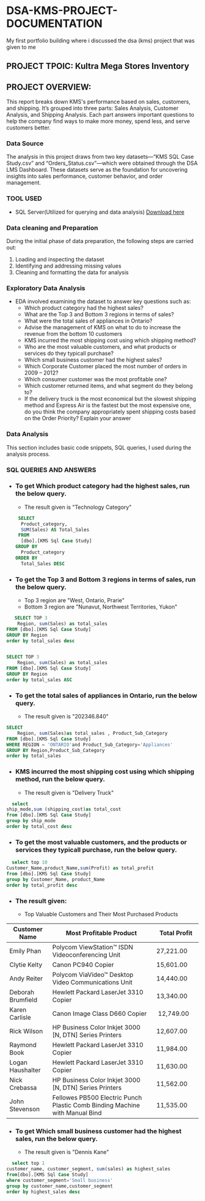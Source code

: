 # DSA-KMS-PROJECT-DOCUMENTATION
My first portfolio building where i discussed the dsa (kms) project that was given to me

## PROJECT TPOIC: Kultra Mega Stores Inventory

## PROJECT OVERVIEW:
This report breaks down KMS's performance based on sales, customers, and shipping. It’s grouped into three parts: Sales Analysis, Customer Analysis, and Shipping Analysis. Each part answers important questions to help the company find ways to make more money, spend less, and serve customers better.

### Data Source
The analysis in this project draws from two key datasets—“KMS SQL Case Study.csv” and “Orders_Status.csv”—which were obtained through the DSA LMS Dashboard. These datasets serve as the foundation for uncovering insights into sales performance, customer behavior, and order management.

### TOOL USED
- SQL Server(Utilized for querying and data analysis) [Download here](https://www.microsoft.com/en-us/sql-server/sql-server-downloads)

### Data cleaning and Preparation
During the initial phase of data preparation, the following steps are carried out:  
1. Loading and inspecting the dataset  
2. Identifying and addressing missing values  
3. Cleaning and formatting the data for analysis  

### Exploratory Data Analysis  
- EDA involved examining the dataset to answer key questions such as:
  - Which product category had the highest sales?
  - What are the Top 3 and Bottom 3 regions in terms of sales?
  - What were the total sales of appliances in Ontario?
  - Advise the management of KMS on what to do to increase the revenue from the bottom 10 customers
  - KMS incurred the most shipping cost using which shipping method?
  - Who are the most valuable customers, and what products or services do they typicall purchase?
  - Which small business customer had the highest sales?
  - Which Corporate Customer placed the most number of orders in 2009 – 2012?
  - Which consumer customer was the most profitable one?
  - Which customer returned items, and what segment do they belong to?
  - If the delivery truck is the most economical but the slowest shipping method and
Express Air is the fastest but the most expensive one, do you think the company
appropriately spent shipping costs based on the Order Priority? Explain your answer

### Data Analysis  
This section includes basic code snippets, SQL queries, I used during the analysis process.

### SQL QUERIES AND ANSWERS 
- ### To get Which product category had the highest sales, run the below query.
  - The result given is "Technology Category"

  ```` Sql
   SELECT 
    Product_category, 
    SUM(Sales) AS Total_Sales
   FROM 
    [dbo].[KMS Sql Case Study]
  GROUP BY 
    Product_category
  ORDER BY 
    Total_Sales DESC
  ````

- ### To get the Top 3 and Bottom 3 regions in terms of sales, run the below query.
  - Top 3 region are "West, Ontario, Prarie"
  - Bottom 3 region are "Nunavut, Northwest Territories, Yukon"

```` sql
   SELECT TOP 3
	Region, sum(Sales) as total_sales
FROM [dbo].[KMS Sql Case Study]
GROUP BY Region
order by total_sales desc


SELECT TOP 3
	Region, sum(Sales) as total_sales
FROM [dbo].[KMS Sql Case Study]
GROUP BY Region
order by total_sales ASC
````

- ### To get the total sales of appliances in Ontario, run the below query.
  - The result given is "202346.840"

```` Sql
SELECT 
	Region, sum(Sales)as total_sales , Product_Sub_Category
FROM [dbo].[KMS Sql Case Study]
WHERE REGION = 'ONTARIO'and Product_Sub_Category='Appliances'
GROUP BY Region,Product_Sub_Category
order by total_sales
````

- ### KMS incurred the most shipping cost using which shipping method, run the below query.
  - The result given is "Delivery Truck"

```` Sql
  select 
ship_mode,sum (shipping_cost)as total_cost
from [dbo].[KMS Sql Case Study]
group by ship_mode
order by total_cost desc
````

- ### To get the most valuable customers, and the products or services they typicall purchase, run the below query.

```` sql
  select top 10
Customer_Name,product_Name,sum(Profit) as total_profit
from [dbo].[KMS Sql Case Study]
group by Customer_Name, product_Name
order by total_profit desc
````
- ### The result given:
  - Top Valuable Customers and Their Most Purchased Products
    
| Customer Name       | Most Profitable Product                                                                          | Total Profit |
|---------------------|--------------------------------------------------------------------------------------------------|--------------|
| Emily Phan          | Polycom ViewStation™ ISDN Videoconferencing Unit                                                 | 27,221.00    |
| Clytie Kelty        | Canon PC940 Copier                                                                               | 15,601.00    |
| Andy Reiter         | Polycom ViaVideo™ Desktop Video Communications Unit                                              | 14,440.00    |
| Deborah Brumfield   | Hewlett Packard LaserJet 3310 Copier                                                             | 13,340.00    |
| Karen Carlisle      | Canon Image Class D660 Copier                                                                    | 12,749.00    |
| Rick Wilson         | HP Business Color Inkjet 3000 [N, DTN] Series Printers                                           | 12,607.00    |
| Raymond Book        | Hewlett Packard LaserJet 3310 Copier                                                             | 11,984.00    |
| Logan Haushalter    | Hewlett Packard LaserJet 3310 Copier                                                             | 11,630.00    |
| Nick Crebassa       | HP Business Color Inkjet 3000 [N, DTN] Series Printers                                           | 11,562.00    |
| John Stevenson      | Fellowes PB500 Electric Punch Plastic Comb Binding Machine with Manual Bind                      | 11,535.00    |


- ### To get Which small business customer had the highest sales, run the below query.
  - The result given is "Dennis Kane"

````sql
  select top 1
customer_name, customer_segment, sum(sales) as highest_sales
from[dbo].[KMS Sql Case Study]
where customer_segment='Small business'
group by customer_name,customer_segment
order by highest_sales desc
```` 












